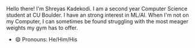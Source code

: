 Hello there! I'm Shreyas Kadekodi. I am a second year Computer Science student at CU Boulder. I have an strong interest in ML/AI. When I'm not on my Computer, I can sometimes be found struggling with the most meager weights my gym has to offer.

- 😄 Pronouns: He/Him/His
<!--
**Kadekool/Kadekool** is a ✨ _special_ ✨ repository because its `README.md` (this file) appears on your GitHub profile.

Here are some ideas to get you started:

- 🔭 I’m currently working on ...
- 🌱 I’m currently learning ...
- 👯 I’m looking to collaborate on ...
- 🤔 I’m looking for help with ...
- 💬 Ask me about ...
- 📫 How to reach me: ...
- ⚡ Fun fact: ...
-->

